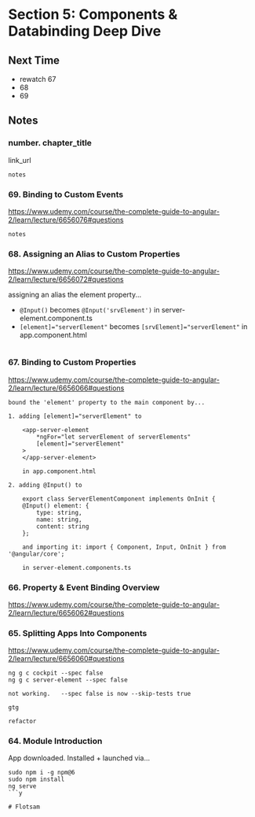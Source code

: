 # Section 5: Components & Databinding Deep Dive

## Next Time

* rewatch 67
* 68
* 69

## Notes

### number. chapter_title

link_url

```
notes
```

### 69. Binding to Custom Events

https://www.udemy.com/course/the-complete-guide-to-angular-2/learn/lecture/6656076#questions

```
notes
```

### 68. Assigning an Alias to Custom Properties

https://www.udemy.com/course/the-complete-guide-to-angular-2/learn/lecture/6656072#questions


assigning an alias the element property... 

* `@Input()` becomes `@Input('srvElement')` in server-element.component.ts
* `[element]="serverElement"` becomes `[srvElement]="serverElement"` in app.component.html

```
```

### 67. Binding to Custom Properties

https://www.udemy.com/course/the-complete-guide-to-angular-2/learn/lecture/6656066#questions

```
bound the 'element' property to the main component by... 

1. adding [element]="serverElement" to 

    <app-server-element 
        *ngFor="let serverElement of serverElements" 
        [element]="serverElement"
    >
    </app-server-element>

    in app.component.html

2. adding @Input() to 

    export class ServerElementComponent implements OnInit {
    @Input() element: {
        type: string,
        name: string,
        content: string
    };

    and importing it: import { Component, Input, OnInit } from '@angular/core';

    in server-element.components.ts 

```

### 66. Property & Event Binding Overview

https://www.udemy.com/course/the-complete-guide-to-angular-2/learn/lecture/6656062#questions 

### 65. Splitting Apps Into Components

https://www.udemy.com/course/the-complete-guide-to-angular-2/learn/lecture/6656060#questions

```
ng g c cockpit --spec false  
ng g c server-element --spec false  

not working.   --spec false is now --skip-tests true  

gtg  

refactor  

```

### 64. Module Introduction

App downloaded.  Installed + launched via...

```
sudo npm i -g npm@6
sudo npm install
ng serve
```y

# Flotsam

